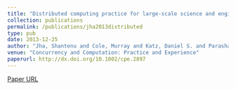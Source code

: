 ```yaml
---
title: "Distributed computing practice for large-scale science and engineering applications"
collection: publications
permalink: /publications/jha2013distributed
type: pub
date: 2013-12-25
author: "Jha, Shantenu and Cole, Murray and Katz, Daniel S. and Parashar, Manish and Rana, Omer and Weissman, Jon"
venue: "Concurrency and Computation: Practice and Experience"
paperurl: http://dx.doi.org/10.1002/cpe.2897
---
```

[Paper URL](http://dx.doi.org/10.1002/cpe.2897)
